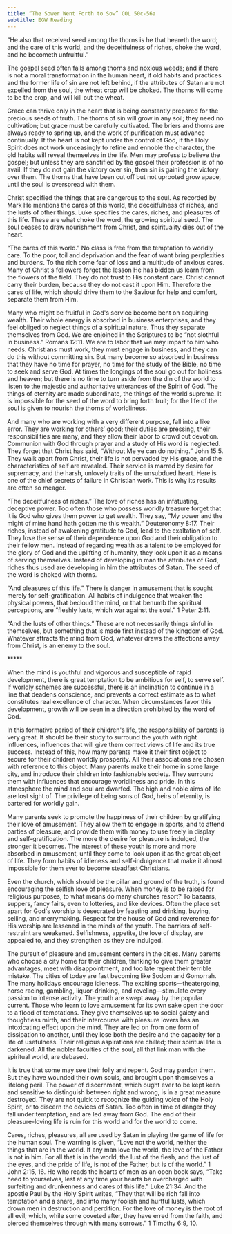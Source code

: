 ```yaml
---
title: “The Sower Went Forth to Sow” COL 50c-56a
subtitle: EGW Reading
---
```


“He also that received seed among the thorns is he that heareth the word; and the care of this world, and the deceitfulness of riches, choke the word, and he becometh unfruitful.”

The gospel seed often falls among thorns and noxious weeds; and if there is not a moral transformation in the human heart, if old habits and practices and the former life of sin are not left behind, if the attributes of Satan are not expelled from the soul, the wheat crop will be choked. The thorns will come to be the crop, and will kill out the wheat.

Grace can thrive only in the heart that is being constantly prepared for the precious seeds of truth. The thorns of sin will grow in any soil; they need no cultivation; but grace must be carefully cultivated. The briers and thorns are always ready to spring up, and the work of purification must advance continually. If the heart is not kept under the control of God, if the Holy Spirit does not work unceasingly to refine and ennoble the character, the old habits will reveal themselves in the life. Men may profess to believe the gospel; but unless they are sanctified by the gospel their profession is of no avail. If they do not gain the victory over sin, then sin is gaining the victory over them. The thorns that have been cut off but not uprooted grow apace, until the soul is overspread with them.

Christ specified the things that are dangerous to the soul. As recorded by Mark He mentions the cares of this world, the deceitfulness of riches, and the lusts of other things. Luke specifies the cares, riches, and pleasures of this life. These are what choke the word, the growing spiritual seed. The soul ceases to draw nourishment from Christ, and spirituality dies out of the heart.

“The cares of this world.” No class is free from the temptation to worldly care. To the poor, toil and deprivation and the fear of want bring perplexities and burdens. To the rich come fear of loss and a multitude of anxious cares. Many of Christ's followers forget the lesson He has bidden us learn from the flowers of the field. They do not trust to His constant care. Christ cannot carry their burden, because they do not cast it upon Him. Therefore the cares of life, which should drive them to the Saviour for help and comfort, separate them from Him.

Many who might be fruitful in God's service become bent on acquiring wealth. Their whole energy is absorbed in business enterprises, and they feel obliged to neglect things of a spiritual nature. Thus they separate themselves from God. We are enjoined in the Scriptures to be “not slothful in business.” Romans 12:11. We are to labor that we may impart to him who needs. Christians must work, they must engage in business, and they can do this without committing sin. But many become so absorbed in business that they have no time for prayer, no time for the study of the Bible, no time to seek and serve God. At times the longings of the soul go out for holiness and heaven; but there is no time to turn aside from the din of the world to listen to the majestic and authoritative utterances of the Spirit of God. The things of eternity are made subordinate, the things of the world supreme. It is impossible for the seed of the word to bring forth fruit; for the life of the soul is given to nourish the thorns of worldliness.

And many who are working with a very different purpose, fall into a like error. They are working for others’ good; their duties are pressing, their responsibilities are many, and they allow their labor to crowd out devotion. Communion with God through prayer and a study of His word is neglected. They forget that Christ has said, “Without Me ye can do nothing.” John 15:5. They walk apart from Christ, their life is not pervaded by His grace, and the characteristics of self are revealed. Their service is marred by desire for supremacy, and the harsh, unlovely traits of the unsubdued heart. Here is one of the chief secrets of failure in Christian work. This is why its results are often so meager.

“The deceitfulness of riches.” The love of riches has an infatuating, deceptive power. Too often those who possess worldly treasure forget that it is God who gives them power to get wealth. They say, “My power and the might of mine hand hath gotten me this wealth.” Deuteronomy 8:17. Their riches, instead of awakening gratitude to God, lead to the exaltation of self. They lose the sense of their dependence upon God and their obligation to their fellow men. Instead of regarding wealth as a talent to be employed for the glory of God and the uplifting of humanity, they look upon it as a means of serving themselves. Instead of developing in man the attributes of God, riches thus used are developing in him the attributes of Satan. The seed of the word is choked with thorns.

“And pleasures of this life.” There is danger in amusement that is sought merely for self-gratification. All habits of indulgence that weaken the physical powers, that becloud the mind, or that benumb the spiritual perceptions, are “fleshly lusts, which war against the soul.” 1 Peter 2:11.

“And the lusts of other things.” These are not necessarily things sinful in themselves, but something that is made first instead of the kingdom of God. Whatever attracts the mind from God, whatever draws the affections away from Christ, is an enemy to the soul.

\*\*\*\*\*

When the mind is youthful and vigorous and susceptible of rapid development, there is great temptation to be ambitious for self, to serve self. If worldly schemes are successful, there is an inclination to continue in a line that deadens conscience, and prevents a correct estimate as to what constitutes real excellence of character. When circumstances favor this development, growth will be seen in a direction prohibited by the word of God.

In this formative period of their children's life, the responsibility of parents is very great. It should be their study to surround the youth with right influences, influences that will give them correct views of life and its true success. Instead of this, how many parents make it their first object to secure for their children worldly prosperity. All their associations are chosen with reference to this object. Many parents make their home in some large city, and introduce their children into fashionable society. They surround them with influences that encourage worldliness and pride. In this atmosphere the mind and soul are dwarfed. The high and noble aims of life are lost sight of. The privilege of being sons of God, heirs of eternity, is bartered for worldly gain.

Many parents seek to promote the happiness of their children by gratifying their love of amusement. They allow them to engage in sports, and to attend parties of pleasure, and provide them with money to use freely in display and self-gratification. The more the desire for pleasure is indulged, the stronger it becomes. The interest of these youth is more and more absorbed in amusement, until they come to look upon it as the great object of life. They form habits of idleness and self-indulgence that make it almost impossible for them ever to become steadfast Christians.

Even the church, which should be the pillar and ground of the truth, is found encouraging the selfish love of pleasure. When money is to be raised for religious purposes, to what means do many churches resort? To bazaars, suppers, fancy fairs, even to lotteries, and like devices. Often the place set apart for God's worship is desecrated by feasting and drinking, buying, selling, and merrymaking. Respect for the house of God and reverence for His worship are lessened in the minds of the youth. The barriers of self-restraint are weakened. Selfishness, appetite, the love of display, are appealed to, and they strengthen as they are indulged.

The pursuit of pleasure and amusement centers in the cities. Many parents who choose a city home for their children, thinking to give them greater advantages, meet with disappointment, and too late repent their terrible mistake. The cities of today are fast becoming like Sodom and Gomorrah. The many holidays encourage idleness. The exciting sports—theatergoing, horse racing, gambling, liquor-drinking, and reveling—stimulate every passion to intense activity. The youth are swept away by the popular current. Those who learn to love amusement for its own sake open the door to a flood of temptations. They give themselves up to social gaiety and thoughtless mirth, and their intercourse with pleasure lovers has an intoxicating effect upon the mind. They are led on from one form of dissipation to another, until they lose both the desire and the capacity for a life of usefulness. Their religious aspirations are chilled; their spiritual life is darkened. All the nobler faculties of the soul, all that link man with the spiritual world, are debased.

It is true that some may see their folly and repent. God may pardon them. But they have wounded their own souls, and brought upon themselves a lifelong peril. The power of discernment, which ought ever to be kept keen and sensitive to distinguish between right and wrong, is in a great measure destroyed. They are not quick to recognize the guiding voice of the Holy Spirit, or to discern the devices of Satan. Too often in time of danger they fall under temptation, and are led away from God. The end of their pleasure-loving life is ruin for this world and for the world to come.

Cares, riches, pleasures, all are used by Satan in playing the game of life for the human soul. The warning is given, “Love not the world, neither the things that are in the world. If any man love the world, the love of the Father is not in him. For all that is in the world, the lust of the flesh, and the lust of the eyes, and the pride of life, is not of the Father, but is of the world.” 1 John 2:15, 16. He who reads the hearts of men as an open book says, “Take heed to yourselves, lest at any time your hearts be overcharged with surfeiting and drunkenness and cares of this life.” Luke 21:34. And the apostle Paul by the Holy Spirit writes, “They that will be rich fall into temptation and a snare, and into many foolish and hurtful lusts, which drown men in destruction and perdition. For the love of money is the root of all evil; which, while some coveted after, they have erred from the faith, and pierced themselves through with many sorrows.” 1 Timothy 6:9, 10.